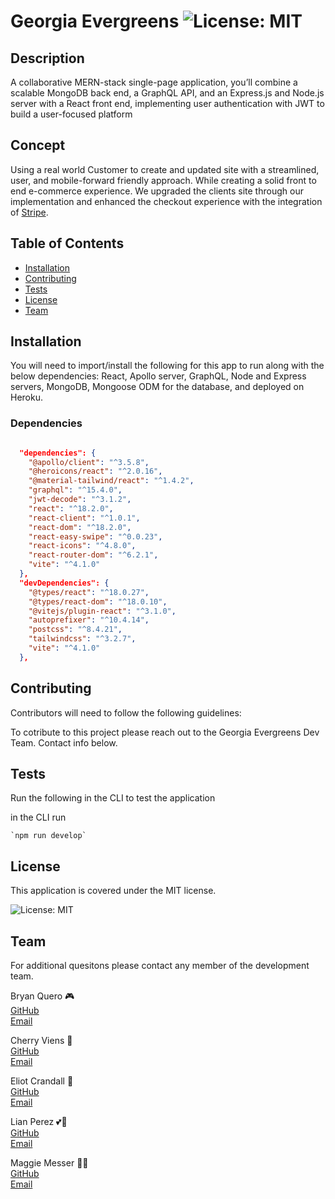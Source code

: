 # Georgia Evergreens  ![License: MIT](https://img.shields.io/badge/License-MIT-yellow.svg)

  ## Description

  A collaborative MERN-stack single-page application, you’ll combine a scalable MongoDB back end, a GraphQL API, and an Express.js and Node.js server with a React front end, implementing user authentication with JWT to build a user-focused platform

  ## Concept

  Using a real world Customer to create and updated site with a streamlined, user, and mobile-forward friendly approach. While creating a solid front to end e-commerce experience. We upgraded the clients site through our implementation and enhanced the checkout experience with the integration of [Stripe](https://stripe.com/).

  
  ## Table of Contents
  
  - [Installation](#installation)
  - [Contributing](#contributing)
  - [Tests](#tests)
  - [License](#license)
  - [Team](#team)
  
  ## Installation

  You will need to import/install the following for this app to run along with the below dependencies:
  React, Apollo server, GraphQL, Node and Express servers, MongoDB, Mongoose ODM for the database, and deployed on Heroku.
  
  ### Dependencies
```json

  "dependencies": {
    "@apollo/client": "^3.5.8",
    "@heroicons/react": "^2.0.16",
    "@material-tailwind/react": "^1.4.2",
    "graphql": "^15.4.0",
    "jwt-decode": "^3.1.2",
    "react": "^18.2.0",
    "react-client": "^1.0.1",
    "react-dom": "^18.2.0",
    "react-easy-swipe": "^0.0.23",
    "react-icons": "^4.8.0",
    "react-router-dom": "^6.2.1",
    "vite": "^4.1.0"
  },
  "devDependencies": {
    "@types/react": "^18.0.27",
    "@types/react-dom": "^18.0.10",
    "@vitejs/plugin-react": "^3.1.0",
    "autoprefixer": "^10.4.14",
    "postcss": "^8.4.21",
    "tailwindcss": "^3.2.7",
    "vite": "^4.1.0"
  },
  ```

  ## Contributing

  Contributors will need to follow the following guidelines: 

   To cotribute to this project please reach out to the Georgia Evergreens Dev Team. Contact info below.

  ## Tests

   Run the following in the CLI to test the application
   
   in the CLI run
   
    `npm run develop`

   ## License

  This application is covered under the MIT license.  
  
   ![License: MIT](https://img.shields.io/badge/License-MIT-yellow.svg)

   ## Team

   For additional quesitons please contact any member of the development team.

   Bryan Quero 🎮  
   [GitHub](https://github.com/Bryan3D)  
   [Email](mailto:bryanq2008@live.com?subject=[GitHub]%20Georgia%20Evergreens%20Question)

   Cherry Viens 🍒  
   [GitHub](https://github.com/CherryElla)  
   [Email](mailto:Cherieella@icloud.com?subject=[GitHub]%20Georgia%20Evergreens%20Question)

   Eliot Crandall 🍎  
   [GitHub](https://github.com/ejc10d)  
   [Email](mailto:eliotjay313@gmail.com?subject=[GitHub]%20Georgia%20Evergreens%20Question)

   Lian Perez 💕🍪  
   [GitHub](https://github.com/laps22)  
   [Email](mailto:lianaurora@gmail.com?subject=[GitHub]%20Georgia%20Evergreens%20Question)

   Maggie Messer 🧝‍♀️  
   [GitHub](https://github.com/magmesser)  
   [Email](mailto:magmesser@gmail.com?subject=[GitHub]%20Georgia%20Evergreens%20Question)
   
